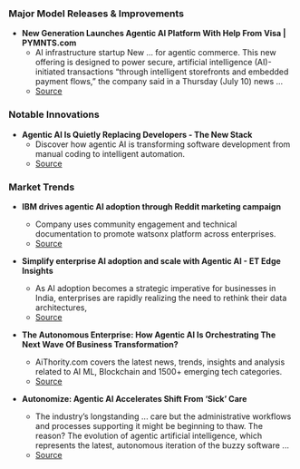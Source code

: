 ### Major Model Releases & Improvements

- **New Generation Launches Agentic AI Platform With Help From Visa | PYMNTS.com**
  - AI infrastructure startup New ... for agentic commerce. This new offering is designed to power secure, artificial intelligence (AI)-initiated transactions “through intelligent storefronts and embedded payment flows,” the company said in a Thursday (July 10) news ...
  - [Source](https://www.pymnts.com/artificial-intelligence-2/2025/new-generation-launches-agentic-ai-platform-with-help-from-visa/)

### Notable Innovations

- **Agentic AI Is Quietly Replacing Developers - The New Stack**
  - Discover how agentic AI is transforming software development from manual coding to intelligent automation.
  - [Source](https://thenewstack.io/agentic-ai-is-quietly-replacing-developers/)

### Market Trends

- **IBM drives agentic AI adoption through Reddit marketing campaign**
  - Company uses community engagement and technical documentation to promote watsonx platform across enterprises.
  - [Source](https://ppc.land/ibm-drives-agentic-ai-adoption-through-reddit-marketing-campaign/)

- **Simplify enterprise AI adoption and scale with Agentic AI - ET Edge Insights**
  - As AI adoption becomes a strategic imperative for businesses in India, enterprises are rapidly realizing the need to rethink their data architectures,
  - [Source](https://etedge-insights.com/resources/brands-speak/simplify-enterprise-ai-adoption-and-scale-with-agentic-ai/)

- **The Autonomous Enterprise: How Agentic AI Is Orchestrating The Next Wave Of Business Transformation?**
  - AiThority.com covers the latest news, trends, insights and analysis related to AI ML, Blockchain and 1500+ emerging tech categories.
  - [Source](https://aithority.com/machine-learning/the-autonomous-enterprise-how-agentic-ai-is-orchestrating-the-next-wave-of-business-transformation/)

- **Autonomize: Agentic AI Accelerates Shift From ‘Sick’ Care**
  - The industry’s longstanding ... care but the administrative workflows and processes supporting it might be beginning to thaw. The reason? The evolution of agentic artificial intelligence, which represents the latest, autonomous iteration of the buzzy software ...
  - [Source](https://www.pymnts.com/news/artificial-intelligence/2025/autonomize-says-agentic-ai-accelerates-shift-from-sick-care-to-healthcares-true-potential/)